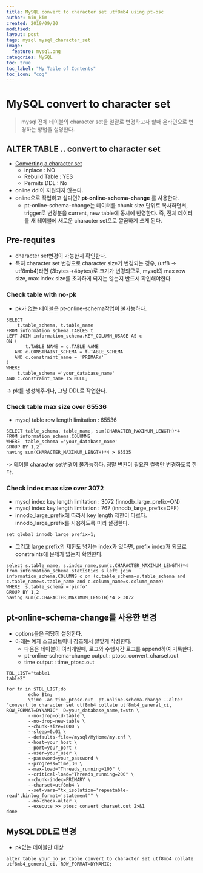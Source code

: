 ```yaml
---
title: MySQL convert to character set utf8mb4 using pt-osc
author: min_kim
created: 2019/09/20
modified:
layout: post
tags: mysql mysql_character_set
image:
  feature: mysql.png
categories: MySQL
toc: true
toc_label: "My Table of Contents"
toc_icon: "cog"
---
```


# MySQL convert to character set
> mysql 전체 테이블의 character set을 일괄로 변경하고자 할때 온라인으로 변경하는 방법을 설명한다.


## ALTER TABLE .. convert to character set
* [Converting a character set](https://dev.mysql.com/doc/refman/5.7/en/innodb-online-ddl-operations.html)
  - inplace : NO
  - Rebuild Table : YES
  - Permits DDL : No
* online ddl이 지원되지 않는다.
* online으로 작업하고 싶다면? **pt-online-schema-change** 를 사용한다.
  - pt-online-schema-change는 데이터를 chunk size 단위로 복사하면서, trigger로 변경분을 current, new table에 동시에 반영한다. 즉, 전체 데이터를 새 테이블에 새로운 character set으로 깔끔하게 쓰게 된다.

## Pre-requites
* character set변경이 가능한지 확인한다.
* 특히 character set 변경으로 character size가 변경되는 경우, (utf8 -> utf8mb4)라면 (3bytes->4bytes)로 크기가 변경되므로, mysql의 max row size, max index size를 초과하게 되지는 않는지 반드시 확인해야한다.

### Check table with no-pk
* pk가 없는 테이블은 pt-online-schema작업이 불가능하다.

```
SELECT
    t.table_schema, t.table_name
FROM information_schema.TABLES t
LEFT JOIN information_schema.KEY_COLUMN_USAGE AS c
ON (
       t.TABLE_NAME = c.TABLE_NAME
   AND c.CONSTRAINT_SCHEMA = t.TABLE_SCHEMA
   AND c.constraint_name = 'PRIMARY'
)
WHERE
    t.table_schema ='your_database_name'
AND c.constraint_name IS NULL;
```

-> pk를 생성해주거나, 그냥 DDL로 작업한다.

### Check table max size over 65536
* mysql table row length limitation : 65536

```
SELECT table_schema, table_name, sum(CHARACTER_MAXIMUM_LENGTH)*4
FROM information_schema.COLUMNS
WHERE  table_schema ='your_database_name'
GROUP BY 1,2
having sum(CHARACTER_MAXIMUM_LENGTH)*4 > 65535
```

-> 테이블 character set변경이 불가능하다. 정말 변환이 필요한 컬럼만 변경하도록 한다.

### Check index max size over 3072
* mysql index key length limitation : 3072 (innodb_large_prefix=ON)
* mysql index key length limitation : 767 (innodb_large_prefix=OFF)
* innodb_large_prefix에 따라서 key length 제한이 다르다. innodb_large_prefix를 사용하도록 미리 설정한다.

```
set global innodb_large_prefix=1;
```

* 그리고 large prefix의 제한도 넘기는 index가 있다면, prefix index가 되므로 constraints에 문제가 없는지 확인한다.

```
select s.table_name, s.index_name,sum(c.CHARACTER_MAXIMUM_LENGTH)*4
from information_schema.statistics s left join information_schema.COLUMNS c on (c.table_schema=s.table_schema and c.table_name=s.table_name and c.column_name=s.column_name)
WHERE  s.table_schema ='pinfo'
GROUP BY 1,2
having sum(c.CHARACTER_MAXIMUM_LENGTH)*4 > 3072
```


## pt-online-schema-change를 사용한 변경
* options들은 적당히 설정한다.
* 아래는 예제 스크립트이니 참조해서 알맞게 작성한다.
  - 다음은 테이블이 여러개일때, 로그와 수행시간 로그를 append하여 기록한다.
  - pt-online-schema-change output : ptosc_convert_charset.out
  - time output : time_ptosc.out

```
TBL_LIST="table1
table2"

for tn in $TBL_LIST;do
        echo $tn;
        \time -ao time_ptosc.out  pt-online-schema-change --alter "convert to character set utf8mb4 collate utf8mb4_general_ci, ROW_FORMAT=DYNAMIC"  D=your_database_name,t=$tn \
        --no-drop-old-table \
        --no-drop-new-table \
        --chunk-size=1000 \
        --sleep=0.01 \
        --defaults-file=/mysql/MyHome/my.cnf \
        --host=your_host \
        --port=your_port \
        --user=your_user \
        --password=your_password \
        --progress=time,30 \
        --max-load="Threads_running=100" \
        --critical-load="Threads_running=200" \
        --chunk-index=PRIMARY \
        --charset=utf8mb4 \
        --set-vars="tx_isolation='repeatable-read',binlog_format='statement'" \
        --no-check-alter \
        --execute >> ptosc_convert_charset.out 2>&1
done
```

## MySQL DDL로 변경
* pk없는 테이블만 대상

```
alter table your_no_pk_table convert to character set utf8mb4 collate utf8mb4_general_ci, ROW_FORMAT=DYNAMIC;
```
